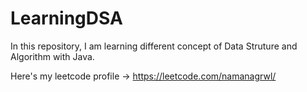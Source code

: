 # LearningDSA
In this repository, I am learning different concept of Data Struture and Algorithm with Java.

Here's my leetcode profile ->
       https://leetcode.com/namanagrwl/
